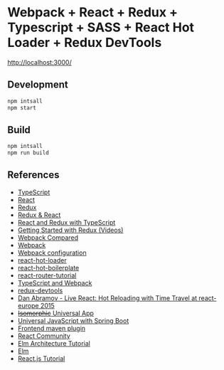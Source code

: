 # Webpack + React + Redux + Typescript + SASS + React Hot Loader + Redux DevTools

[http://localhost:3000/](http://localhost:3000/)

## Development

```bash
npm intsall
npm start
```

## Build

```bash
npm intsall
npm run build
```

## References

* [TypeScript](https://www.typescriptlang.org/)
* [React](https://facebook.github.io/react/)
* [Redux](http://redux.js.org/index.html)
* [Redux & React](http://redux.js.org/docs/basics/UsageWithReact.html)
* [React and Redux with TypeScript](http://jaysoo.ca/2015/09/26/typed-react-and-redux/)
* [Getting Started with Redux (Videos)](https://egghead.io/series/getting-started-with-redux)
* [Webpack Compared](http://survivejs.com/webpack_react/webpack_compared/)
* [Webpack](http://webpack.github.io/)
* [Webpack configuration](https://github.com/webpack/docs/wiki/configuration)
* [react-hot-loader](https://github.com/gaearon/react-hot-loader)
* [react-hot-boilerplate](https://github.com/gaearon/react-hot-boilerplate)
* [react-router-tutorial](https://github.com/reactjs/react-router-tutorial)
* [TypeScript and Webpack](http://www.jbrantly.com/typescript-and-webpack/)
* [redux-devtools](https://github.com/gaearon/redux-devtools)
* [Dan Abramov - Live React: Hot Reloading with Time Travel at react-europe 2015](https://www.youtube.com/watch?v=xsSnOQynTHs)
* [~~Isomorphic~~ Universal App](http://winterbe.com/posts/2015/02/16/isomorphic-react-webapps-on-the-jvm/)
* [Universal JavaScript with Spring Boot](https://medium.com/@mjackson/universal-javascript-4761051b7ae9#.9rlbti3y2)
* [Frontend maven plugin](https://github.com/eirslett/frontend-maven-plugin)
* [React Community](https://github.com/reactjs?page=2&query=react&utf8=%E2%9C%93)
* [Elm Architecture Tutorial](https://github.com/evancz/elm-architecture-tutorial/)
* [Elm](http://elm-lang.org/)
* [React.js Tutorial](http://tylermcginnis.com/reactjs-tutorial-a-comprehensive-guide-to-building-apps-with-react/)
